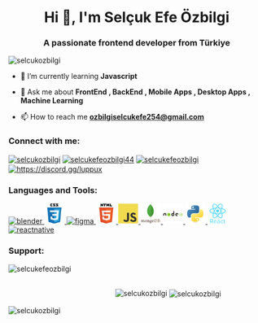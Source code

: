 <h1 align="center">Hi 👋, I'm Selçuk Efe Özbilgi</h1>
<h3 align="center">A passionate frontend developer from Türkiye</h3>

<p align="left"> <img src="https://komarev.com/ghpvc/?username=selcukozbilgi&label=Profile%20views&color=0e75b6&style=flat-square" alt="selcukozbilgi" /> </p>

- 🌱 I’m currently learning **Javascript**

- 💬 Ask me about **FrontEnd , BackEnd , Mobile Apps , Desktop Apps , Machine Learning**

- 📫 How to reach me **ozbilgiselcukefe254@gmail.com**

<h3 align="left">Connect with me:</h3>
<p align="left">
<a href="https://twitter.com/selcukozbilgi" target="blank"><img align="center" src="https://raw.githubusercontent.com/rahuldkjain/github-profile-readme-generator/master/src/images/icons/Social/twitter.svg" alt="selcukozbilgi" height="30" width="40" /></a>
<a href="https://instagram.com/selcukefeozbilgi44" target="blank"><img align="center" src="https://raw.githubusercontent.com/rahuldkjain/github-profile-readme-generator/master/src/images/icons/Social/instagram.svg" alt="selcukefeozbilgi44" height="30" width="40" /></a>
<a href="https://www.behance.net/selcukefeozbilgi" target="blank"><img align="center" src="https://raw.githubusercontent.com/rahuldkjain/github-profile-readme-generator/master/src/images/icons/Social/behance.svg" alt="selcukefeozbilgi" height="30" width="40" /></a>
<a href="https://discord.gg/https://discord.gg/luppux" target="blank"><img align="center" src="https://raw.githubusercontent.com/rahuldkjain/github-profile-readme-generator/master/src/images/icons/Social/discord.svg" alt="https://discord.gg/luppux" height="30" width="40" /></a>
</p>

<h3 align="left">Languages and Tools:</h3>
<p align="left"> <a href="https://www.blender.org/" target="_blank" rel="noreferrer"> <img src="https://download.blender.org/branding/community/blender_community_badge_white.svg" alt="blender" width="40" height="40"/> </a> <a href="https://www.w3schools.com/css/" target="_blank" rel="noreferrer"> <img src="https://raw.githubusercontent.com/devicons/devicon/master/icons/css3/css3-original-wordmark.svg" alt="css3" width="40" height="40"/> </a> <a href="https://www.figma.com/" target="_blank" rel="noreferrer"> <img src="https://www.vectorlogo.zone/logos/figma/figma-icon.svg" alt="figma" width="40" height="40"/> </a> <a href="https://www.w3.org/html/" target="_blank" rel="noreferrer"> <img src="https://raw.githubusercontent.com/devicons/devicon/master/icons/html5/html5-original-wordmark.svg" alt="html5" width="40" height="40"/> </a> <a href="https://developer.mozilla.org/en-US/docs/Web/JavaScript" target="_blank" rel="noreferrer"> <img src="https://raw.githubusercontent.com/devicons/devicon/master/icons/javascript/javascript-original.svg" alt="javascript" width="40" height="40"/> </a> <a href="https://www.mongodb.com/" target="_blank" rel="noreferrer"> <img src="https://raw.githubusercontent.com/devicons/devicon/master/icons/mongodb/mongodb-original-wordmark.svg" alt="mongodb" width="40" height="40"/> </a> <a href="https://nodejs.org" target="_blank" rel="noreferrer"> <img src="https://raw.githubusercontent.com/devicons/devicon/master/icons/nodejs/nodejs-original-wordmark.svg" alt="nodejs" width="40" height="40"/> </a> <a href="https://www.python.org" target="_blank" rel="noreferrer"> <img src="https://raw.githubusercontent.com/devicons/devicon/master/icons/python/python-original.svg" alt="python" width="40" height="40"/> </a> <a href="https://reactjs.org/" target="_blank" rel="noreferrer"> <img src="https://raw.githubusercontent.com/devicons/devicon/master/icons/react/react-original-wordmark.svg" alt="react" width="40" height="40"/> </a> <a href="https://reactnative.dev/" target="_blank" rel="noreferrer"> <img src="https://reactnative.dev/img/header_logo.svg" alt="reactnative" width="40" height="40"/> </a> </p>

<h3 align="left">Support:</h3>
<p><a href="https://www.buymeacoffee.com/selcukefeozbilgi"> <img align="left" src="https://cdn.buymeacoffee.com/buttons/v2/default-yellow.png" height="50" width="210" alt="selcukefeozbilgi" /></a></p><br><br>

<p><img align="left" src="https://github-readme-stats.vercel.app/api/top-langs?username=selcukozbilgi&show_icons=true&theme=radical&text_color=ffffff&hide_border=true&locale=en&layout=compact" alt="selcukozbilgi" /></p>

<p>&nbsp;<img align="center" src="https://github-readme-stats.vercel.app/api?username=selcukozbilgi&show_icons=true&theme=radical&title_color=ffffff&text_color=ffffff&bg_color=006af5&hide_border=true&locale=en" alt="selcukozbilgi" /></p>

<p><img align="center" src="https://github-readme-streak-stats.herokuapp.com/?user=selcukozbilgi&" alt="selcukozbilgi" /></p>
